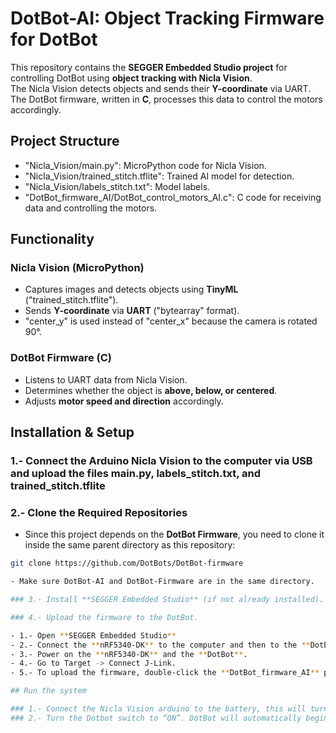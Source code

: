 # DotBot-AI: Object Tracking Firmware for DotBot  

This repository contains the **SEGGER Embedded Studio project** for controlling DotBot using **object tracking with Nicla Vision**.  
The Nicla Vision detects objects and sends their **Y-coordinate** via UART. The DotBot firmware, written in **C**, processes this data to control the motors accordingly.

## Project Structure
- "Nicla_Vision/main.py": MicroPython code for Nicla Vision.
- "Nicla_Vision/trained_stitch.tflite": Trained AI model for detection.
- "Nicla_Vision/labels_stitch.txt": Model labels.
- "DotBot_firmware_AI/DotBot_control_motors_AI.c": C code for receiving data and controlling the motors.

## Functionality  
### **Nicla Vision (MicroPython)**
- Captures images and detects objects using **TinyML** ("trained_stitch.tflite").  
- Sends **Y-coordinate** via **UART** ("bytearray" format).  
- "center_y" is used instead of "center_x" because the camera is rotated 90°.

### **DotBot Firmware (C)**
- Listens to UART data from Nicla Vision.  
- Determines whether the object is **above, below, or centered**.  
- Adjusts **motor speed and direction** accordingly. 

## Installation & Setup

### 1.- Connect the Arduino Nicla Vision to the computer via USB and upload the files main.py, labels_stitch.txt, and trained_stitch.tflite
  
### 2.- Clone the Required Repositories
- Since this project depends on the **DotBot Firmware**, you need to clone it inside the same parent directory as this repository: 

```bash
git clone https://github.com/DotBots/DotBot-firmware

- Make sure DotBot-AI and DotBot-Firmware are in the same directory.

### 3.- Install **SEGGER Embedded Studio** (if not already installed).

### 4.- Upload the firmware to the DotBot.

- 1.- Open **SEGGER Embedded Studio**
- 2.- Connect the **nRF5340-DK** to the computer and then to the **DotBot**.
- 3.- Power on the **nRF5340-DK** and the **DotBot**.
- 4.- Go to Target -> Connect J-Link.
- 5.- To upload the firmware, double-click the **DotBot_firmware_AI** project (it should now appear in bold) and press Ctrl+t followed by l (lowercase L).

## Run the system

### 1.- Connect the Nicla Vision arduino to the battery, this will turn it on automatically. 
### 2.- Turn the Dotbot switch to “ON”. DotBot will automatically begin detecting and tracking the object.